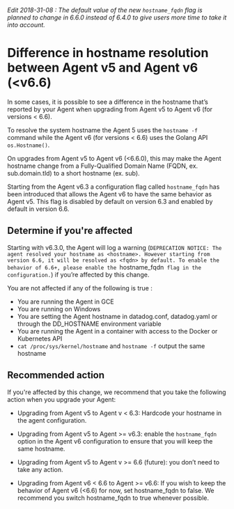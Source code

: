 _Edit 2018-31-08 : The default value of the new `hostname_fqdn` flag is planned to change in 6.6.0 instead of 6.4.0 to give users more time to take it into account._

# Difference in hostname resolution between Agent v5 and Agent v6 (<v6.6)

In some cases, it is possible to see a difference in the hostname that’s reported by your Agent when upgrading from Agent v5 to Agent v6 (for versions < 6.6). 

To resolve the system hostname the Agent 5 uses the `hostname -f` command while the Agent v6 (for versions < 6.6) uses the Golang API `os.Hostname()`. 

On upgrades from Agent v5 to Agent v6 (<6.6.0), this may make the Agent hostname change from a Fully-Qualified Domain Name (FQDN, ex. sub.domain.tld) to a short hostname (ex. sub). 

Starting from the Agent v6.3 a configuration flag called `hostname_fqdn` has been introduced that allows the Agent v6 to have the same behavior as Agent v5. This flag is disabled by default on version 6.3 and enabled by default in version 6.6.

## Determine if you're affected

Starting with v6.3.0, the Agent will log a warning (`DEPRECATION NOTICE: The agent resolved your hostname as <hostname>. However starting from version 6.6, it will be resolved as <fqdn> by default. To enable the behavior of 6.6+, please enable the `hostname_fqdn` flag in the configuration.`) if you’re affected by this change.

You are not affected if any of the following is true :
- You are running the Agent in GCE
- You are running on Windows
- You are setting the Agent hostname in datadog.conf, datadog.yaml or through the DD_HOSTNAME environment variable
- You are running the Agent in a container with access to the Docker or Kubernetes API
- `cat /proc/sys/kernel/hostname` and `hostname -f` output the same hostname

## Recommended action

If you're affected by this change, we recommend that you take the following action when you upgrade your Agent:

- Upgrading from Agent v5 to Agent v < 6.3: Hardcode your hostname in the agent configuration.

- Upgrading from Agent v5 to Agent >= v6.3: enable the `hostname_fqdn` option in the Agent v6 configuration to ensure that you will keep the same hostname.

- Upgrading from Agent v5 to Agent v >= 6.6 (future): you don’t need to take any action.

- Upgrading from Agent v6 < 6.6 to Agent >= v6.6: If you wish to keep the behavior of Agent v6 (<6.6) for now, set hostname_fqdn to false. We recommend you switch hostname_fqdn to true whenever possible.

